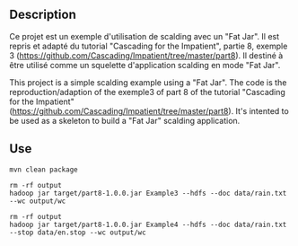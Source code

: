 Description
---
Ce projet est un exemple d'utilisation de scalding avec un "Fat Jar". Il est repris et adapté du tutorial "Cascading for the Impatient", partie 8, exemple 3 (https://github.com/Cascading/Impatient/tree/master/part8). Il destiné à être utilisé comme un squelette d'application scalding en mode "Fat Jar".

This project is a simple scalding example using a "Fat Jar". The code is the reproduction/adaption of the exemple3 of part 8 of the tutorial "Cascading for the Impatient" (https://github.com/Cascading/Impatient/tree/master/part8). It's intented to be used as a skeleton to build a "Fat Jar" scalding application.

Use
---

    mvn clean package

    rm -rf output
    hadoop jar target/part8-1.0.0.jar Example3 --hdfs --doc data/rain.txt --wc output/wc
    
    rm -rf output
    hadoop jar target/part8-1.0.0.jar Example4 --hdfs --doc data/rain.txt --stop data/en.stop --wc output/wc

